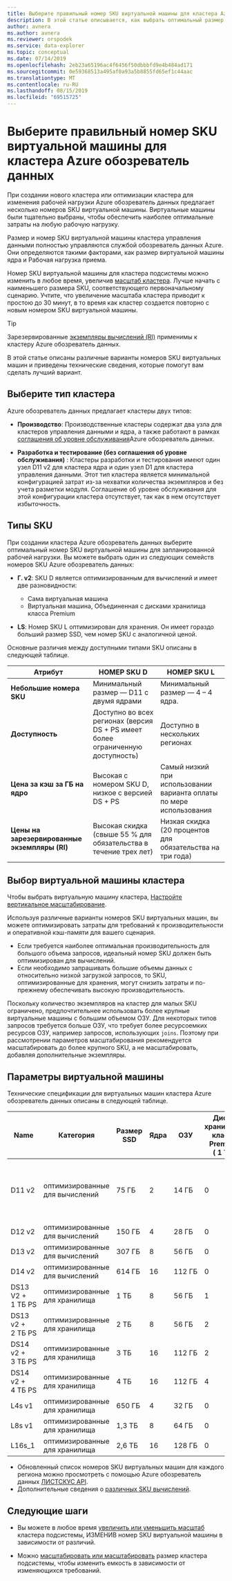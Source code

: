 ```yaml
---
title: Выберите правильный номер SKU виртуальной машины для кластера Azure обозреватель данных
description: В этой статье описывается, как выбрать оптимальный размер SKU для кластера Azure обозреватель данных.
author: avnera
ms.author: avnera
ms.reviewer: orspodek
ms.service: data-explorer
ms.topic: conceptual
ms.date: 07/14/2019
ms.openlocfilehash: 2eb23a65196ac4f6456f50dbbbfd9e4b484ad171
ms.sourcegitcommit: 0e59368513a495af0a93a5b8855fd65ef1c44aac
ms.translationtype: MT
ms.contentlocale: ru-RU
ms.lasthandoff: 08/15/2019
ms.locfileid: "69515725"
---
```

# <a name="select-the-correct-vm-sku-for-your-azure-data-explorer-cluster"></a>Выберите правильный номер SKU виртуальной машины для кластера Azure обозреватель данных 

При создании нового кластера или оптимизации кластера для изменения рабочей нагрузки Azure обозреватель данных предлагает несколько номеров SKU виртуальной машины. Виртуальные машины были тщательно выбраны, чтобы обеспечить наиболее оптимальные затраты на любую рабочую нагрузку. 

Размер и номер SKU виртуальной машины кластера управления данными полностью управляются службой обозреватель данных Azure. Они определяются такими факторами, как размер виртуальной машины ядра и Рабочая нагрузка приема. 

Номер SKU виртуальной машины для кластера подсистемы можно изменить в любое время, увеличив [масштаб кластера](manage-cluster-vertical-scaling.md). Лучше начать с наименьшего размера SKU, соответствующего первоначальному сценарию. Учтите, что увеличение масштаба кластера приводит к простою до 30 минут, в то время как кластер создается повторно с новым номером SKU виртуальной машины.

> [!TIP]
> Зарезервированные [экземпляры вычислений (RI)](https://docs.microsoft.com/azure/virtual-machines/windows/prepay-reserved-vm-instances) применимы к кластеру Azure обозреватель данных.  

В этой статье описаны различные варианты номеров SKU виртуальных машин и приведены технические сведения, которые помогут вам сделать лучший вариант.

## <a name="select-a-cluster-type"></a>Выберите тип кластера

Azure обозреватель данных предлагает кластеры двух типов:

* **Производство**: Производственные кластеры содержат два узла для кластеров управления данными и ядра, а также работают в рамках [соглашения об уровне обслуживания](https://azure.microsoft.com/support/legal/sla/data-explorer/v1_0/)Azure обозреватель данных.

* **Разработка и тестирование (без соглашения об уровне обслуживания)** : Кластеры разработки и тестирования имеют один узел D11 v2 для кластера ядра и один узел D1 для кластера управления данными. Этот тип кластера является минимальной конфигурацией затрат из-за нехватки количества экземпляров и без учета разметки модуля. Соглашение об уровне обслуживания для этой конфигурации кластера отсутствует, так как в нем отсутствует избыточность.

## <a name="sku-types"></a>Типы SKU

При создании кластера Azure обозреватель данных выберите оптимальный номер SKU виртуальной машины для запланированной рабочей нагрузки. Вы можете выбрать один из следующих семейств номеров SKU Azure обозреватель данных:

* **Г. v2**: SKU D является оптимизированным для вычислений и имеет две разновидности:
    * Сама виртуальная машина
    * Виртуальная машина, Объединенная с дисками хранилища класса Premium

* **LS**: Номер SKU L оптимизирован для хранения. Он имеет гораздо больший размер SSD, чем номер SKU с аналогичной ценой.

Основные различия между доступными типами SKU описаны в следующей таблице.
 
| Атрибут | НОМЕР SKU D | НОМЕР SKU L |
|---|---|---
|**Небольшие номера SKU**|Минимальный размер — D11 с двумя ядрами|Минимальный размер — 4 – 4 ядра. |
|**Доступность**|Доступно во всех регионах (версия DS + PS имеет более ограниченную доступность)|Доступно в нескольких регионах |
|**Цена за&nbsp;кэш за ГБ на ядро**|Высокая с номером SKU D, низкое с версией DS + PS|Самый низкий при использовании варианта оплаты по мере использования |
|**Цены на зарезервированные экземпляры (RI)**|Высокая скидка (свыше 55&nbsp;% для обязательства в течение трех лет)|Низкая скидка (20&nbsp;процентов для обязательства на три года) |  

## <a name="select-your-cluster-vm"></a>Выбор виртуальной машины кластера 

Чтобы выбрать виртуальную машину кластера, [Настройте вертикальное масштабирование](manage-cluster-vertical-scaling.md#configure-vertical-scaling). 

Используя различные варианты номеров SKU виртуальных машин, вы можете оптимизировать затраты для требований к производительности и оперативной кэш-памяти для вашего сценария. 
* Если требуется наиболее оптимальная производительность для большого объема запросов, идеальный номер SKU должен быть оптимизирован для вычислений. 
* Если необходимо запрашивать большие объемы данных с относительно низкой загрузкой запросов, то SKU, оптимизированные для хранения, могут снизить затраты и по-прежнему обеспечивать высокую производительность.

Поскольку количество экземпляров на кластер для малых SKU ограничено, предпочтительнее использовать более крупные виртуальные машины с большим объемом ОЗУ. Для некоторых типов запросов требуется больше ОЗУ, что требует более ресурсоемких ресурсов ОЗУ, например запросов, использующих `joins`. Поэтому при рассмотрении параметров масштабирования рекомендуется масштабировать до более крупного SKU, а не масштабировать, добавляя дополнительные экземпляры.

## <a name="vm-options"></a>Параметры виртуальной машины

Технические спецификации для виртуальных машин кластера Azure обозреватель данных описаны в следующей таблице.

|**Name**| **Категория** | **Размер SSD** | **Ядра** | **ОЗУ** | **Диски хранилища класса Premium (&nbsp;1 ТБ)**| **Минимальное число экземпляров на кластер** | **Максимальное число экземпляров на кластер**
|---|---|---|---|---|---|---|---
|D11 v2| оптимизированные для вычислений | 75&nbsp;ГБ    | 2 | 14&nbsp;ГБ | 0 | 1 | 8 (за исключением SKU для разработки и тестирования, который равен 1)
|D12 v2| оптимизированные для вычислений | 150&nbsp;ГБ   | 4 | 28&nbsp;ГБ | 0 | 2 | 16
|D13 v2| оптимизированные для вычислений | 307&nbsp;ГБ   | 8 | 56&nbsp;ГБ | 0 | 2 | 1000
|D14 v2| оптимизированные для вычислений | 614&nbsp;ГБ   | 16| 112&nbsp;ГБ | 0 | 2 | 1000
|DS13 V2 + 1&nbsp;ТБ&nbsp;PS| оптимизированные для хранилища | 1&nbsp;ТБ | 8 | 56&nbsp;ГБ | 1 | 2 | 1000
|DS13 v2 + 2&nbsp;ТБ&nbsp;PS| оптимизированные для хранилища | 2&nbsp;ТБ | 8 | 56&nbsp;ГБ | 2 | 2 | 1000
|DS14 v2 + 3&nbsp;ТБ&nbsp;PS| оптимизированные для хранилища | 3&nbsp;ТБ | 16 | 112&nbsp;ГБ | 2 | 2 | 1000
|DS14 v2 + 4&nbsp;ТБ&nbsp;PS| оптимизированные для хранилища | 4&nbsp;ТБ | 16 | 112&nbsp;ГБ | 4 | 2 | 1000
|L4s v1| оптимизированные для хранилища | 650&nbsp;ГБ | 4 | 32&nbsp;ГБ | 0 | 2 | 16
|L8s v1| оптимизированные для хранилища | 1,3&nbsp;ТБ | 8 | 64&nbsp;ГБ | 0 | 2 | 1000
|L16s_1| оптимизированные для хранилища | 2,6&nbsp;ТБ | 16| 128&nbsp;ГБ | 0 | 2 | 1000

* Обновленный список номеров SKU виртуальных машин для каждого региона можно просмотреть с помощью Azure обозреватель данных [ЛИСТСКУС API](/dotnet/api/microsoft.azure.management.kusto.clustersoperationsextensions.listskus?view=azure-dotnet). 
* Дополнительные сведения о [различных SKU вычислений](/azure/virtual-machines/windows/sizes-compute). 

## <a name="next-steps"></a>Следующие шаги

* Вы можете в любое время [увеличить или уменьшить масштаб](manage-cluster-vertical-scaling.md) кластера подсистемы, ИЗМЕНИВ номер SKU виртуальной машины в зависимости от различий. 

* Можно [масштабировать или масштабировать](manage-cluster-horizontal-scaling.md) размер кластера подсистемы, чтобы изменить емкость в зависимости от изменяющихся требований.

